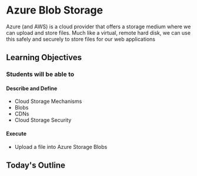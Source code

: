 # Azure Blob Storage

Azure (and AWS) is a cloud provider that offers a storage medium where we can upload and store files. Much like a virtual, remote hard disk, we can use this safely and securely to store files for our web applications

## Learning Objectives

### Students will be able to

#### Describe and Define

- Cloud Storage Mechanisms
- Blobs
- CDNs
- Cloud Storage Security

#### Execute

- Upload a file into Azure Storage Blobs

## Today's Outline

<!-- To Be Completed By Instructor -->

